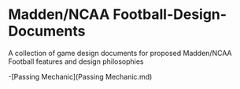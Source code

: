 # Madden/NCAA Football-Design-Documents
A collection of game design documents for proposed Madden/NCAA Football features and design philosophies

-[Passing Mechanic](Passing Mechanic.md)
